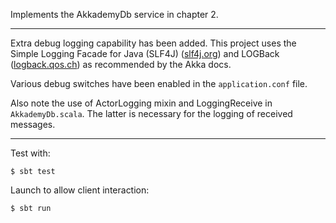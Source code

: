 Implements the AkkademyDb service in chapter 2.

***

Extra debug logging capability has been added.  This project uses
the Simple Logging Facade for Java (SLF4J) ([slf4j.org](http://www.slf4j.org/))
and LOGBack ([logback.qos.ch](http://logback.qos.ch/)) as recommended by the Akka
docs.

Various debug switches have been enabled in the `application.conf` file.

Also note the use of ActorLogging mixin and LoggingReceive in `AkkademyDb.scala`. The
latter is necessary for the logging of received messages.

***

Test with:

`$ sbt test`

Launch to allow client interaction:

`$ sbt run` 
